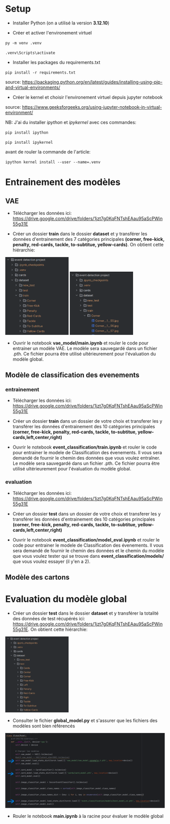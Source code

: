 # Setup

- Installer Python (on a utilisé la version **3.12.10**)

- Créer et activer l'environement virtuel

`py -m venv .venv`

`.venv\Scripts\activate`

- Installer les packages du requirements.txt

`pip install -r requirements.txt`

source: https://packaging.python.org/en/latest/guides/installing-using-pip-and-virtual-environments/

- Créer le kernel et choisir l'environement virtuel depuis jupyter notebook

source: https://www.geeksforgeeks.org/using-jupyter-notebook-in-virtual-environment/

NB: J'ai du installer _ipython_ et _ipykernel_ avec ces commandes:

`pip install ipython`

`pip install ipykernel`

avant de rouler la commande de l'article:

`ipython kernel install --user --name=.venv`

# Entrainement des modèles

## VAE

- Télécharger les données ici: https://drive.google.com/drive/folders/1jzt7g0KqFNTshEAau95aScPWin55g31E

- Créer un dossier **train** dans le dossier **dataset** et y transférer les données d'entrainement des 7 catégories principales **(corner, free-kick, penalty, red-cards, tackle, to-subtitue, yellow-cards)**. On obtient cette hiérarchie:

<img src="images/folder_tree.png" alt="img" width="200"/>

<img src="images/folder_tree_2.png" alt="img" width="200"/>

- Ouvrir le notebook **vae_model/main.ipynb** et rouler le code pour entrainer un modèle VAE. Le modèle sera sauvegardé dans un fichier .pth. Ce fichier pourra être utilisé
ultérieurement pour l'évaluation du modèle global.

## Modèle de classification des evenements
### entrainement
- Télécharger les données ici: https://drive.google.com/drive/folders/1jzt7g0KqFNTshEAau95aScPWin55g31E

- Créer un dossier **train** dans un dossier de votre choix et transferer les y transférer les données d'entrainement des 10 catégories principales **(corner, free-kick, penalty, red-cards, tackle, to-subtitue, yellow-cards,left,center,right)**

- Ouvrir le notebook **event_classification/train.ipynb** et rouler le code pour entrainer le modele de Classification des évenements. Il vous sera demandé de fournir le chemin des données que vous voulez entraîner. Le modèle sera sauvegardé dans un fichier .pth. Ce fichier pourra être utilisé
ultérieurement pour l'évaluation du modèle global.

### evaluation
- Télécharger les données ici: https://drive.google.com/drive/folders/1jzt7g0KqFNTshEAau95aScPWin55g31E

- Créer un dossier **test** dans un dossier de votre choix et transferer les y transférer les données d'entrainement des 10 catégories principales **(corner, free-kick, penalty, red-cards, tackle, to-subtitue, yellow-cards,left,center,right)**

- Ouvrir le notebook **event_classification/model_eval.ipynb** et rouler le code pour entrainer le modele de Classification des évenements. Il vous sera demandé de fournir le chemin des données et le chemin du modèle que vous voulez tester qui se trouve dans **event_classification/models/** que vous voulez essayer (il y'en a 2).


## Modèle des cartons

# Evaluation du modèle global

- Créer un dossier **test** dans le dossier **dataset** et y transférer la totalité des données de test récupérés ici: https://drive.google.com/drive/folders/1jzt7g0KqFNTshEAau95aScPWin55g31E. On obtient cette hiérarchie:

<img src="images/test_folder_tree.png" alt="img" width="200"/>

- Consulter le fichier **global_model.py** et s'assurer que les fichiers des modèles sont bien référencés

<img src="images/global_model_code.png" alt="img" width="600"/>

- Rouler le notebook **main.ipynb** à la racine pour évaluer le modèle global
